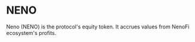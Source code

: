 # NENO

Neno (NENO) is the protocol's equity token. It accrues values from NenoFi ecosystem's profits.
